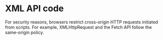 <h1>XML API code</h1>

<text>For security reasons, browsers restrict cross-origin HTTP requests initiated from scripts. For example, XMLHttpRequest and the Fetch API follow the same-origin policy.
</text> 
